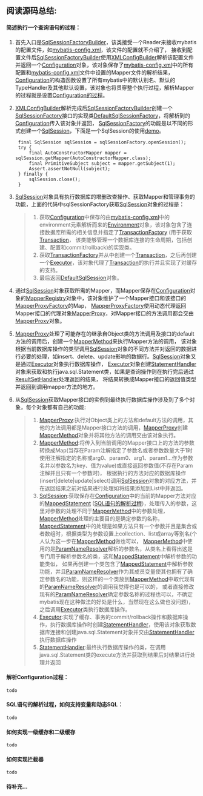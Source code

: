 ## 阅读源码总结:

#### 简述执行一个查询语句的过程：

1. 首先入口是[SqlSessionFactoryBuilder][]，该类接受一个Reader来接收mybatis的配置文件，如[mybatis-config.xml][]，该文件的配置就不介绍了，
接收到配置文件后[SqlSessionFactoryBuilder][]使用[XMLConfigBuilder][]解析该配置文件并返回一个[Configuration][]对象，该对象保存了[mybatis-config.xml][]中的所有配置和[mybatis-config.xml][]文件中设置的Mapper文件的解析结果，
[Configuration][]的构造函数设置了所有mybatis中的默认别名、默认的TypeHandler及其他默认设置，该对象也将贯穿整个执行过程，解析Mapper的过程就是设置[Configuration的过程](#configuration_section)。

2. [XMLConfigBuilder][]解析完成后[SqlSessionFactoryBuilder][]创建一个[SqlSessionFactory][]接口的实现类[DefaultSqlSessionFactory][]，将解析到的[Configuration][]传入该对象并返回，
[SqlSessionFactory][]的功能是以不同的形式创建一个[SqlSession][]，下面是一个SqlSession的使用[demo][junit_demo]。

        final SqlSession sqlSession = sqlSessionFactory.openSession();
        try {
            final AutoConstructorMapper mapper = sqlSession.getMapper(AutoConstructorMapper.class);
            final PrimitiveSubject subject = mapper.getSubject(1);
            Assert.assertNotNull(subject);
        } finally {
            sqlSession.close();
        }

3. [SqlSession][]对象具有执行数据库的增删改查操作、获取Mapper和管理事务的功能，上面的代码中sqlSessionFactory获取[SqlSession][]对象的过程是：
    > 1. 获取[Configuration][]中保存的由[mybatis-config.xml][]中的environment元素解析而来的[Environment][]对象，该对象包含了连接数据库所需的相关信息并指定了[TransactionFactory][] (用于获取[Transaction][]，
    该类能够管理一个数据库连接的生命周期，包括创建、配置和commit/rollback)的实现类。
    > 2. 获取[TransactionFactory][]并从中创建一个[Transaction][]，之后再创建一个[Executor][]，该对象代理了[Transaction][]的执行并且实现了对缓存的支持。
    > 3. 最后返回[DefaultSqlSession][]对象。
    
4. 通过[SqlSession][]对象获取所需的Mapper，而Mapper保存在[Configuration][]对象的[MapperRegistry][]对象中，该对象维护了一个Mapper接口和该接口的[MapperProxyFactory][]的Map，
[MapperProxyFactory][]使用动态代理返回Mapper接口的代理对象[MapperProxy][]，对Mapper接口的方法调用都会交由[MapperProxy][]对象。

5. [MapperProxy][]处理了可能存在的继承自Object类的方法调用及接口的default方法的调用后，创建一个[MapperMethod][]来执行Mapper方法的调用，
该对象根据当前数据库操作的类型调用[SqlSession][]对象的不同方法并对返回的数据进行必要的处理，如insert、delete、update影响的数据行。[SqlSession][]对象又是通过[Executor][]对象执行数据库操作，
[Executor][]对象创建[StatementHandler][]对象来获取和执行java.sql.Statement类，如果是查询操作则在执行完后通过[ResultSetHandler][]处理返回的结果，
将结果转换成Mapper接口的返回值类型并返回到调用mapper方法的地方。

6. 从[SqlSession][]获取Mapper接口的实例到最终执行数据库操作涉及到了多个对象，每个对象都有自己的功能:
    > 1. [MapperProxy][]:执行对Object类上的方法和default方法的调用，其他的方法调用都是Mapper接口方法的调用，[MapperProxy][]创建[MapperMethod][]对象并将其他方法的调用交由该对象执行。
    > 2. [MapperMethod][]:将传入到当前调用的Mapper接口上的方法的参数转换成Map(当存在Param注解指定了参数名或者参数数量大于1时使用注解指定的名称或arg0、param0、arg1、param1...作为参数名并以参数名为key、值为value)或直接返回参数值(不存在Param注解并且只有一个参数时)，
    根据执行的方法对应的数据库操作(insert|delete|update|select)调用[SqlSession][]对象的对应方法，并在返回结果之前对结果进行处理如将结果添加到List中并返回。
    > 3. [SqlSession][]:获取保存在[Configuration][]中的当前的Mapper方法对应的[MappedStatement][] ([SQL语句的解析过程](#MappedStatement_section))，处理传入的参数，这里对参数的处理不同于[MapperMethod][]中的参数处理，
    [MapperMethod][]处理的主要目的是确定参数的名称，[MappedStatement][]中的处理是如果方法只有一个参数并且是集合或者数组时，根据类型为参数设置上collection、list或array等别名(个人认为这一步在[MapperMethod][]做也可以，
    [MapperMethod][]中使用的是[ParamNameResolver][]解析的参数名，从类名上看得出这是专门用于解析参数名的类，这和[MappedStatement][]中解析参数的功能类似，
    如果再创建一个类包含了[MappedStatement][]中解析参数功能，并且[ParamNameResolver][]作为其成员变量使其也拥有了确定参数名的功能，则这样的一个类放到[MapperMethod][]中取代现有的[ParamNameResolver][]的调用我觉得也是可以的，
    或者直接修改现有的[ParamNameResolver][]确定参数名称的过程也可以，不确定mybatis现在这种做法的好处是什么，当然现在这么做也没问题)，之后调用[Executor][]类执行数据库操作。
    > 4. [Executor][]:实现了缓存、事务的commit/rollback操作和数据库操作，执行数据库操作时创建[StatementHandler][]，使用该对象获取数据库连接和创建java.sql.Statement对象并交由[StatementHandler][]执行数据库操作
    > 5. [StatementHandler][]:最终执行数据库操作的类，在调用java.sql.Statement类的execute方法并获取到结果后对结果进行处理并返回

[SqlSessionFactoryBuilder]: src/main/java/org/apache/ibatis/session/SqlSessionFactoryBuilder.java
[mybatis-config.xml]: src/test/java/org/apache/ibatis/autoconstructor/mybatis-config.xml
[XMLConfigBuilder]: src/main/java/org/apache/ibatis/builder/xml/XMLConfigBuilder.java
[Configuration]: src/main/java/org/apache/ibatis/session/Configuration.java
[SqlSessionFactory]: src/main/java/org/apache/ibatis/session/SqlSessionFactory.java
[DefaultSqlSessionFactory]: src/main/java/org/apache/ibatis/session/defaults/DefaultSqlSessionFactory.java
[SqlSession]: src/main/java/org/apache/ibatis/session/SqlSession.java
[junit_demo]: src/test/java/org/apache/ibatis/autoconstructor/AutoConstructorTest.java
[Environment]: src/main/java/org/apache/ibatis/mapping/Environment.java
[TransactionFactory]: src/main/java/org/apache/ibatis/transaction/TransactionFactory.java
[Transaction]: src/main/java/org/apache/ibatis/transaction/Transaction.java
[Executor]: src/main/java/org/apache/ibatis/executor/Executor.java
[DefaultSqlSession]: src/main/java/org/apache/ibatis/session/defaults/DefaultSqlSession.java
[MapperRegistry]: src/main/java/org/apache/ibatis/binding/MapperRegistry.java
[MapperProxyFactory]: src/main/java/org/apache/ibatis/binding/MapperProxyFactory.java
[MapperProxy]: src/main/java/org/apache/ibatis/binding/MapperProxy.java
[MapperMethod]: src/main/java/org/apache/ibatis/binding/MapperMethod.java
[StatementHandler]: src/main/java/org/apache/ibatis/executor/statement/StatementHandler.java
[ResultSetHandler]: src/main/java/org/apache/ibatis/executor/resultset/ResultSetHandler.java
[MappedStatement]: src/main/java/org/apache/ibatis/mapping/MappedStatement.java 
[ParamNameResolver]: src/main/java/org/apache/ibatis/reflection/ParamNameResolver.java


#### <a name="configuration_section"></a>解析Configuration过程：

`todo`

#### <a name="MappedStatement_section"></a>SQL语句的解析过程，如何支持变量和动态SQL：

`todo`

#### 如何实现一级缓存和二级缓存

`todo`

#### 如何实现拦截器

`todo`

#### 待补充...

